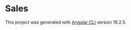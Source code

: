 # Sales

This project was generated with [Angular CLI](https://github.com/angular/angular-cli) version 18.2.5.
